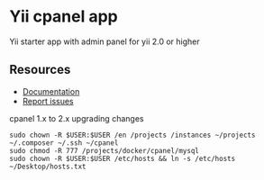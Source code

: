 # Yii cpanel app
Yii starter app with admin panel for yii 2.0 or higher

Resources
---------

  * [Documentation](https://github.com/codexten/docs/tree/master/yii-cpanel-app)
  * [Report issues](https://github.com/codexten/yii-cpanel-app/issues)

cpanel 1.x to 2.x upgrading changes

```shell script
sudo chown -R $USER:$USER /en /projects /instances ~/projects ~/.composer ~/.ssh ~/cpanel 
sudo chmod -R 777 /projects/docker/cpanel/mysql
sudo chown -R $USER:$USER /etc/hosts && ln -s /etc/hosts ~/Desktop/hosts.txt

```